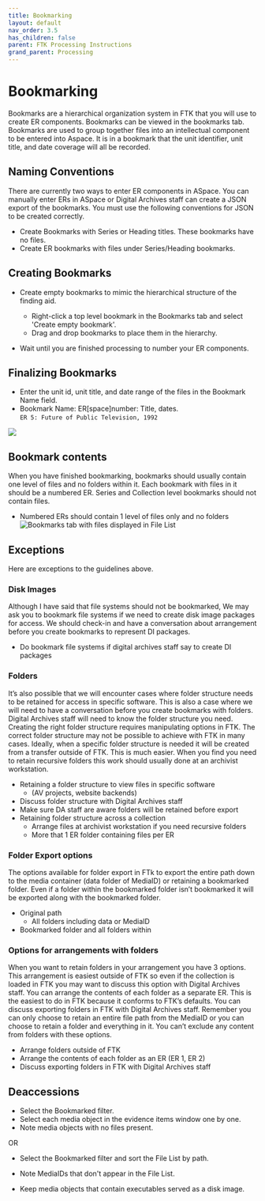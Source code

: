 ```yaml
---
title: Bookmarking
layout: default
nav_order: 3.5
has_children: false
parent: FTK Processing Instructions
grand_parent: Processing
---
```

# Bookmarking
Bookmarks are a hierarchical organization system in FTK that you will use to create ER components. Bookmarks can be viewed in the bookmarks tab. Bookmarks are used to group together files into an intellectual component to be entered into Aspace. It is in a bookmark that the unit identifier, unit title, and date coverage will all be recorded.

## Naming Conventions

There are currently two ways to enter ER components in ASpace. You can manually enter ERs in ASpace or Digital Archives staff can create a JSON export of the bookmarks. You must use the following conventions for JSON to be created correctly.

* Create Bookmarks with Series or Heading titles. These bookmarks have no files.
* Create ER bookmarks with files under Series/Heading bookmarks.

## Creating Bookmarks

-   Create empty bookmarks to mimic the hierarchical structure of the finding aid.  
    * Right-click a top level bookmark in the Bookmarks tab and select 'Create empty bookmark'.  
    * Drag and drop bookmarks to place them in the hierarchy.  

-   Wait until
    you are finished processing to number your ER components.

## Finalizing Bookmarks
* Enter the unit id, unit title, and date range of the files in the Bookmark Name field.  
* Bookmark Name: ER[space]number: Title, dates.  
  ```ER 5: Future of Public Television, 1992```

![](dapi/media/image27.png)

## Bookmark contents
When you have finished bookmarking, bookmarks should usually contain one level of files and no folders within it. Each bookmark with files in it should be a numbered ER. Series and Collection level bookmarks should not contain files.

* Numbered ERs should contain 1 level of files only and no folders
![Bookmarks tab with files displayed in File List](FTK-Introduction/media/filesadded.png)

## Exceptions
Here are exceptions to the guidelines above. 

### Disk Images
Although I have said that file systems should not be bookmarked, We may ask you to bookmark file systems if we need to create disk image packages for access. We should check-in and have a conversation about arrangement before you create bookmarks to represent DI packages.

* Do bookmark file systems if digital archives staff say to create DI packages

### Folders
It’s also possible that we will encounter cases where folder structure needs to be retained for access in specific software. This is also a case where we will need to have a conversation before you create bookmarks with folders. Digital Archives staff will need to know the folder structure you need. Creating the right folder structure requires manipulating options in FTK. The correct folder structure may not be possible to achieve with FTK in many cases. Ideally, when a specific folder structure is needed it will be created from a transfer outside of FTK. This is much easier. When you find you need to retain recursive folders this work should usually done at an archivist workstation.

* Retaining a folder structure to view files in specific software 
  * (AV projects, website backends)
* Discuss folder structure with Digital Archives staff 
* Make sure DA staff are aware folders will be retained before export
* Retaining folder structure across a collection
  * Arrange files at archivist workstation if you need recursive folders
  * More that 1 ER folder containing files per ER

### Folder Export options
The options available for folder export in FTk to export the entire path down to the media container (data folder of MediaID) or retaining a bookmarked folder. Even if a folder within the bookmarked folder isn’t bookmarked it will be exported along with the bookmarked folder.

* Original path
  * All folders including data or MediaID
* Bookmarked folder and all folders within

### Options for arrangements with folders
When you want to retain folders in your arrangement you have 3 options. This arrangement is easiest outside of FTK so even if the collection is loaded in FTK you may want to discuss this option with Digital Archives staff. 
You can arrange the contents of each folder as a separate ER. This is the easiest to do in FTK because it conforms to FTK’s defaults.
You can discuss exporting folders in FTK with Digital Archives staff. Remember you can only choose to retain an entire file path from the MediaID or you can choose to retain a folder and everything in it. You can’t exclude any content from folders with these options.

* Arrange folders outside of FTK
* Arrange the contents of each folder as an ER (ER 1, ER 2)
* Discuss exporting folders in FTK with Digital Archives staff

## Deaccessions

* Select the Bookmarked filter.  
* Select each media object in the evidence items window one by one.  
* Note media objects with no files present.  

OR

* Select the Bookmarked filter and sort the File List by path.  
* Note MediaIDs that don't appear in the File List.  

* Keep media objects that contain executables served as a disk image.